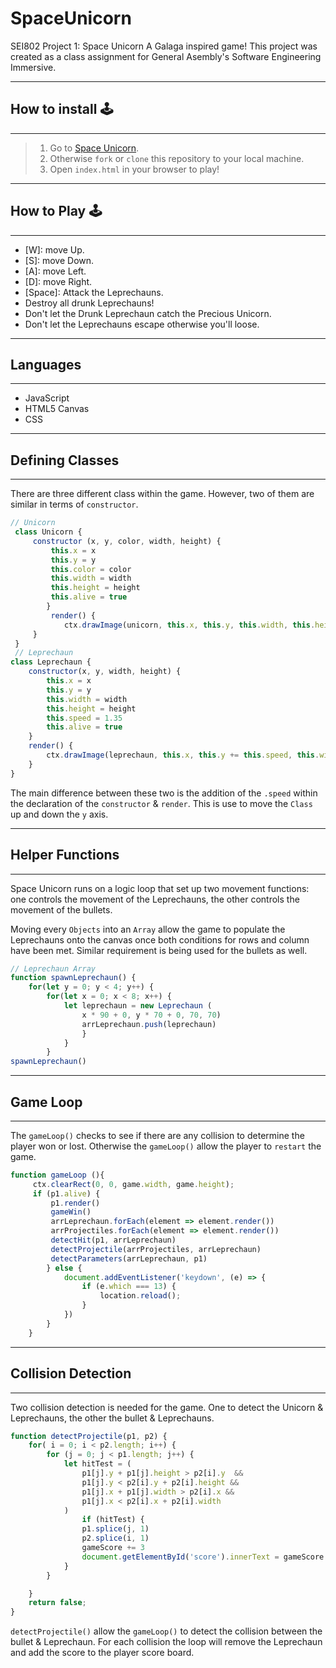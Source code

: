 # SpaceUnicorn

SEI802 Project 1: Space Unicorn
A Galaga inspired game! 
This project was created as a class assignment for General Asembly's Software Engineering Immersive.

---
## How to install 🕹
---

> 1. Go to [Space Unicorn](https://siegfer.github.io/SpaceUnicorn/).
> 2. Otherwise `fork` or `clone` this repository to your local machine.
> 3. Open `index.html` in your browser to play!

---
## How to Play 🕹
---
- [W]: move Up.
- [S]: move Down.
- [A]: move Left.
- [D]: move Right.
- [Space]: Attack the Leprechauns.
- Destroy all drunk Leprechauns!
- Don't let the Drunk Leprechaun catch the Precious Unicorn.
- Don't let the Leprechauns escape otherwise you'll loose.

---
## Languages 
---

- JavaScript
- HTML5 Canvas
- CSS

---
## Defining Classes
---

There are three different class within the game. However, two of them are similar in terms of `constructor`. 

``` javascript
// Unicorn
 class Unicorn {
     constructor (x, y, color, width, height) {
         this.x = x
         this.y = y
         this.color = color
         this.width = width
         this.height = height
         this.alive = true
        }
         render() {
            ctx.drawImage(unicorn, this.x, this.y, this.width, this.height)
     }
 }
 // Leprechaun
class Leprechaun {
    constructor(x, y, width, height) {
        this.x = x
        this.y = y
        this.width = width
        this.height = height
        this.speed = 1.35
        this.alive = true
    }
    render() {
        ctx.drawImage(leprechaun, this.x, this.y += this.speed, this.width, this.height)
    } 
}
```
The main difference between these two is the addition of the `.speed` within the declaration of the `constructor` & `render`. This is use to move the `Class` up and down the `y` axis. 

---
## Helper Functions
---

Space Unicorn runs on a logic loop that set up two movement functions: one controls the movement of the Leprechauns, the other controls the movement of the bullets.

Moving every `Objects` into an `Array` allow the game to populate the Leprechauns onto the canvas once both conditions for rows and column have been met. Similar requirement is being used for the bullets as well.

``` javascript
// Leprechaun Array
function spawnLeprechaun() {
    for(let y = 0; y < 4; y++) {
        for(let x = 0; x < 8; x++) {
            let leprechaun = new Leprechaun (
                x * 90 + 0, y * 70 + 0, 70, 70)
                arrLeprechaun.push(leprechaun)
                }
            }
        }
spawnLeprechaun()
```

---
## Game Loop
---

The `gameLoop()` checks to see if there are any collision to determine the player won or lost. Otherwise the `gameLoop()` allow the player to `restart` the game.

``` javascript
function gameLoop (){
     ctx.clearRect(0, 0, game.width, game.height);
     if (p1.alive) {
         p1.render()
         gameWin()
         arrLeprechaun.forEach(element => element.render())
         arrProjectiles.forEach(element => element.render())
         detectHit(p1, arrLeprechaun)
         detectProjectile(arrProjectiles, arrLeprechaun)
         detectParameters(arrLeprechaun, p1)
        } else {
            document.addEventListener('keydown', (e) => {
                if (e.which === 13) {
                    location.reload();
                }
            })
        }
    }
```

---
## Collision Detection
---

Two collision detection is needed for the game. One to detect the Unicorn & Leprechauns, the other the bullet & Leprechauns.

``` javascript
function detectProjectile(p1, p2) {
    for( i = 0; i < p2.length; i++) { 
        for (j = 0; j < p1.length; j++) {
            let hitTest = (
                p1[j].y + p1[j].height > p2[i].y  &&
                p1[j].y < p2[i].y + p2[i].height &&
                p1[j].x + p1[j].width > p2[i].x &&
                p1[j].x < p2[i].x + p2[i].width
            )
                if (hitTest) {
                p1.splice(j, 1)
                p2.splice(i, 1)
                gameScore += 3
                document.getElementById('score').innerText = gameScore + ' Unicorns have been saved!!'
            }
        }

    }
    return false;
}
```
`detectProjectile()` allow the `gameLoop()` to detect the collision between the bullet & Leprechaun. For each collision the loop will remove the Leprechaun and add the score to the player score board.
